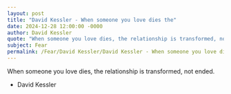 ```yaml
---
layout: post
title: "David Kessler - When someone you love dies the"
date: 2024-12-28 12:00:00 -0000
author: David Kessler
quote: "When someone you love dies, the relationship is transformed, not ended."
subject: Fear
permalink: /Fear/David Kessler/David Kessler - When someone you love dies the
---
```


When someone you love dies, the relationship is transformed, not ended.

- David Kessler
